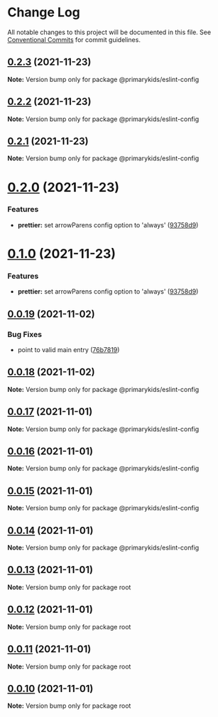 # Change Log

All notable changes to this project will be documented in this file.
See [Conventional Commits](https://conventionalcommits.org) for commit guidelines.

## [0.2.3](https://github.com/PrimaryKids/eslint-config/compare/v0.2.2...v0.2.3) (2021-11-23)

**Note:** Version bump only for package @primarykids/eslint-config





## [0.2.2](https://github.com/PrimaryKids/eslint-config/compare/v0.2.0...v0.2.2) (2021-11-23)

**Note:** Version bump only for package @primarykids/eslint-config





## [0.2.1](https://github.com/PrimaryKids/eslint-config/compare/v0.2.0...v0.2.1) (2021-11-23)

**Note:** Version bump only for package @primarykids/eslint-config





# [0.2.0](https://github.com/PrimaryKids/eslint-config/compare/v0.0.19...v0.2.0) (2021-11-23)


### Features

* **prettier:** set arrowParens config option to 'always' ([93758d9](https://github.com/PrimaryKids/eslint-config/commit/93758d95bc3129823488d6a1f4a708e0f100e88c))





# [0.1.0](https://github.com/PrimaryKids/eslint-config/compare/v0.0.19...v0.1.0) (2021-11-23)


### Features

* **prettier:** set arrowParens config option to 'always' ([93758d9](https://github.com/PrimaryKids/eslint-config/commit/93758d95bc3129823488d6a1f4a708e0f100e88c))





## [0.0.19](https://github.com/PrimaryKids/eslint-config/compare/v0.0.18...v0.0.19) (2021-11-02)


### Bug Fixes

* point to valid main entry ([76b7819](https://github.com/PrimaryKids/eslint-config/commit/76b78190ab071bf26c9c617f76ea9430111b3eb5))





## [0.0.18](https://github.com/PrimaryKids/eslint-config/compare/v0.0.17...v0.0.18) (2021-11-02)

**Note:** Version bump only for package @primarykids/eslint-config





## [0.0.17](https://github.com/PrimaryKids/eslint-config/compare/v0.0.16...v0.0.17) (2021-11-01)

**Note:** Version bump only for package @primarykids/eslint-config





## [0.0.16](https://github.com/PrimaryKids/eslint-config/compare/v0.0.15...v0.0.16) (2021-11-01)

**Note:** Version bump only for package @primarykids/eslint-config





## [0.0.15](https://github.com/PrimaryKids/eslint-config/compare/v0.0.14...v0.0.15) (2021-11-01)

**Note:** Version bump only for package @primarykids/eslint-config





## [0.0.14](https://github.com/PrimaryKids/eslint-config/compare/v0.0.13...v0.0.14) (2021-11-01)

**Note:** Version bump only for package @primarykids/eslint-config





## [0.0.13](https://github.com/PrimaryKids/eslint-config/compare/v0.0.12...v0.0.13) (2021-11-01)

**Note:** Version bump only for package root





## [0.0.12](https://github.com/PrimaryKids/eslint-config/compare/v0.0.11...v0.0.12) (2021-11-01)

**Note:** Version bump only for package root





## [0.0.11](https://github.com/PrimaryKids/eslint-config/compare/v0.0.10...v0.0.11) (2021-11-01)

**Note:** Version bump only for package root





## [0.0.10](https://github.com/PrimaryKids/eslint-config/compare/v0.0.9...v0.0.10) (2021-11-01)

**Note:** Version bump only for package root
